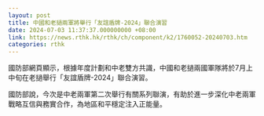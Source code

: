 ```yaml
---
layout: post
title: 中國和老撾兩軍將舉行「友誼盾牌-2024」聯合演習
date: 2024-07-03 11:37:37.000000000 +08:00
link: https://news.rthk.hk/rthk/ch/component/k2/1760052-20240703.htm
categories: rthk
---
```


國防部網頁顯示，根據年度計劃和中老雙方共識，中國和老撾兩國軍隊將於7月上中旬在老撾舉行「友誼盾牌-2024」聯合演習。

國防部說，今次是中老兩軍第二次舉行有關系列聯演，有助於進一步深化中老兩軍戰略互信與務實合作，為地區和平穩定注入正能量。
